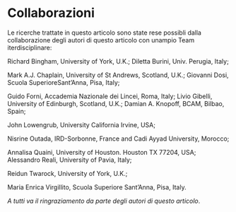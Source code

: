 # Collaborazioni

Le ricerche trattate in questo articolo sono state rese possibli dalla collaborazione degli autori di questo articolo con unampio Team iterdisciplinare:

Richard Bingham, University of York, U.K.; Diletta Burini, Univ. Perugia, Italy;

Mark A.J. Chaplain, University of St Andrews, Scotland, U.K.; Giovanni Dosi, Scuola SuperioreSant’Anna, Pisa, Italy;

Guido Forni, Accademia Nazionale dei Lincei, Roma, Italy; Livio Gibelli, University of Edinburgh, Scotland, U.K.; Damian A. Knopoff, BCAM, Bilbao, Spain;

John Lowengrub, University California Irvine, USA;

Nisrine Outada, IRD-Sorbonne, France and Cadi Ayyad University, Morocco;

Annalisa Quaini, University of Houston. Houston TX 77204, USA; Alessandro Reali, University of Pavia, Italy;

Reidun Twarock, University of York, U.K.;

Maria Enrica Virgillito, Scuola Superiore Sant’Anna, Pisa, Italy.

_A tutti va il ringraziamento da parte degli autori di questo articolo_.
